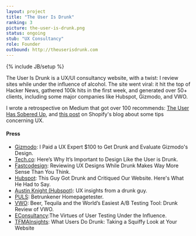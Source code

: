 ```yaml
---
layout: project
title: "The User Is Drunk"
ranking: 3
picture: the-user-is-drunk.png
status: ongoing
stub: "UX Consultancy"
role: Founder
outbound: http://theuserisdrunk.com
---
```

{% include JB/setup %}

The User Is Drunk is a UX/UI consultancy website, with a twist: I review sites while under the influence of alcohol. The site went viral: it hit the top of Hacker News, gathered 100k hits in the first week, and generated over 50+ clients, including some major companies like Hubspot, Gizmodo, and VWO.

I wrote a retrospective on Medium that got over 100 recommends: [The User Has Sobered Up](https://medium.com/@richlitt/the-user-has-sobered-up-df0b411997ea#.zbdpg4f1t), and [this post](https://www.shopify.com/partners/blog/78184134-10-things-i-learned-about-ux-by-being-drunk) on Shopify's blog about some tips concerning UX.

#### Press

- <a href="http://gizmodo.com/i-paid-a-ux-expert-100-to-get-drunk-and-evaluate-gizmo-1693902126">Gizmodo</a>: I Paid a UX Expert $100 to Get Drunk and Evaluate Gizmodo's Design.  
- <a href="http://tech.co/heres-why-its-important-to-design-like-the-user-is-drunk-2015-03">Tech.co</a>: Here’s Why It’s Important to Design Like the User is Drunk.  
- <a href="http://www.fastcodesign.com/3044455/reviewing-ux-designs-while-drunk-makes-way-more-sense-than-you-think">Fastcodesign</a>: Reviewing UX Designs While Drunk Makes Way More Sense Than You Think.  
- <a href="http://blog.hubspot.com/marketing/hubspot-website-review-userisdrunk">Hubspot</a>: This Guy Got Drunk and Critiqued Our Website. Here's What He Had to Say.  
- <a href="http://austinknight.com/writing/ux-insights-from-a-drunk-guy/">Austin Knight (Hubspot)</a>: UX insights from a drunk guy.  
- <a href="http://www.br.de/puls/themen/netz/richard-littauer-interview-the-user-is-drunk-100.html">PULS</a>: Betrunkener Homepagetester.  
- <a href="https://vwo.com/blog/drunk-review-worlds-easiest-ab-testing-tool/">VWO</a>: Beer, Tequila and the World’s Easiest A/B Testing Tool: Drunk Review of VWO.  
- <a href="https://econsultancy.com/blog/66616-the-virtues-of-user-testing-under-the-influence/">EConsultancy</a>:The Virtues of User Testing Under the Influence.  
- <a href="http://tfmainsights.com/what-users-do-drunk-taking-a-squiffy-look-at-your-website/">TFMAInsights</a>: What Users Do Drunk: Taking a Squiffy Look at Your Website  